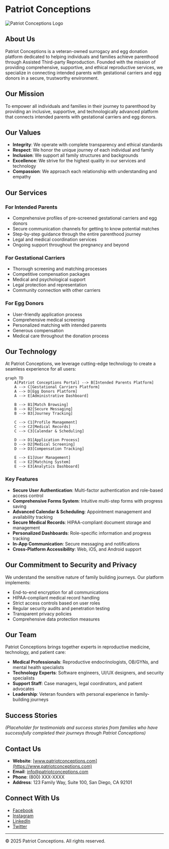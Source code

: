 # Patriot Conceptions

![Patriot Conceptions Logo](https://via.placeholder.com/800x200?text=Patriot+Conceptions)

## About Us

Patriot Conceptions is a veteran-owned surrogacy and egg donation platform dedicated to helping individuals and families achieve parenthood through Assisted Third-party Reproduction. Founded with the mission of providing comprehensive, supportive, and ethical reproductive services, we specialize in connecting intended parents with gestational carriers and egg donors in a secure, trustworthy environment.

## Our Mission

To empower all individuals and families in their journey to parenthood by providing an inclusive, supportive, and technologically advanced platform that connects intended parents with gestational carriers and egg donors.

## Our Values

- **Integrity**: We operate with complete transparency and ethical standards
- **Respect**: We honor the unique journey of each individual and family
- **Inclusion**: We support all family structures and backgrounds
- **Excellence**: We strive for the highest quality in our services and technology
- **Compassion**: We approach each relationship with understanding and empathy

## Our Services

### For Intended Parents
- Comprehensive profiles of pre-screened gestational carriers and egg donors
- Secure communication channels for getting to know potential matches
- Step-by-step guidance through the entire parenthood journey
- Legal and medical coordination services
- Ongoing support throughout the pregnancy and beyond

### For Gestational Carriers
- Thorough screening and matching processes
- Competitive compensation packages
- Medical and psychological support
- Legal protection and representation
- Community connection with other carriers

### For Egg Donors
- User-friendly application process
- Comprehensive medical screening
- Personalized matching with intended parents
- Generous compensation
- Medical care throughout the donation process

## Our Technology

At Patriot Conceptions, we leverage cutting-edge technology to create a seamless experience for all users:

```mermaid
graph TD
    A[Patriot Conceptions Portal] --> B[Intended Parents Platform]
    A --> C[Gestational Carriers Platform]
    A --> D[Egg Donors Platform]
    A --> E[Administrative Dashboard]
    
    B --> B1[Match Browsing]
    B --> B2[Secure Messaging]
    B --> B3[Journey Tracking]
    
    C --> C1[Profile Management]
    C --> C2[Medical Records]
    C --> C3[Calendar & Scheduling]
    
    D --> D1[Application Process]
    D --> D2[Medical Screening]
    D --> D3[Compensation Tracking]
    
    E --> E1[User Management]
    E --> E2[Matching System]
    E --> E3[Analytics Dashboard]
```

### Key Features

- **Secure User Authentication**: Multi-factor authentication and role-based access control
- **Comprehensive Forms System**: Intuitive multi-step forms with progress saving
- **Advanced Calendar & Scheduling**: Appointment management and availability tracking
- **Secure Medical Records**: HIPAA-compliant document storage and management
- **Personalized Dashboards**: Role-specific information and progress tracking
- **In-App Communication**: Secure messaging and notifications
- **Cross-Platform Accessibility**: Web, iOS, and Android support

## Our Commitment to Security and Privacy

We understand the sensitive nature of family building journeys. Our platform implements:

- End-to-end encryption for all communications
- HIPAA-compliant medical record handling
- Strict access controls based on user roles
- Regular security audits and penetration testing
- Transparent privacy policies
- Comprehensive data protection measures

## Our Team

Patriot Conceptions brings together experts in reproductive medicine, technology, and patient care:

- **Medical Professionals**: Reproductive endocrinologists, OB/GYNs, and mental health specialists
- **Technology Experts**: Software engineers, UI/UX designers, and security specialists
- **Support Staff**: Case managers, legal coordinators, and patient advocates
- **Leadership**: Veteran founders with personal experience in family-building journeys

## Success Stories

*(Placeholder for testimonials and success stories from families who have successfully completed their journeys through Patriot Conceptions)*

## Contact Us

- **Website**: [www.patriotconceptions.com](https://www.patriotconceptions.com)
- **Email**: info@patriotconceptions.com
- **Phone**: (800) XXX-XXXX
- **Address**: 123 Family Way, Suite 100, San Diego, CA 92101

## Connect With Us

- [Facebook](https://facebook.com/patriotconceptions)
- [Instagram](https://instagram.com/patriotconceptions)
- [LinkedIn](https://linkedin.com/company/patriotconceptions)
- [Twitter](https://twitter.com/patriotconcept)

---

© 2025 Patriot Conceptions. All rights reserved.
